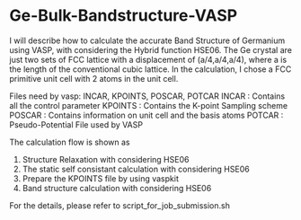 # Ge-Bulk-Bandstructure-VASP
I will describe how to calculate the accurate Band Structure of Germanium using VASP, with considering the Hybrid function HSE06. The Ge crystal are just two sets of FCC lattice with a displacement of (a/4,a/4,a/4), where a is the length of the conventional cubic lattice. In the calculation, I chose a FCC primitive unit cell with 2 atoms in the unit cell.


Files need by vasp: INCAR, KPOINTS, POSCAR, POTCAR
INCAR : Contains all the control parameter
KPOINTS : Contains the K-point Sampling scheme
POSCAR : Contains information on unit cell and the basis atoms
POTCAR : Pseudo-Potential File used by VASP

The calculation flow is shown as 
1. Structure Relaxation with considering HSE06
2. The static self consistant calculation with considering HSE06
3. Prepare the KPOINTS file by using vaspkit
4. Band structure calculation with considering HSE06

For the details, please refer to script_for_job_submission.sh

